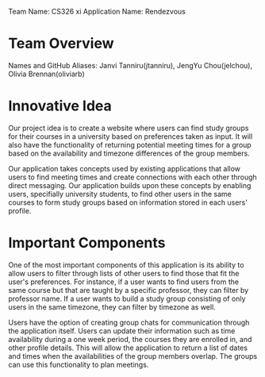 Team Name: CS326 xi
Application Name: Rendezvous

# Team Overview
Names and GitHub Aliases: Janvi Tanniru(jtanniru), JengYu Chou(jelchou), Olivia Brennan(oliviarb)

# Innovative Idea
Our project idea is to create a website where users can find study groups for their courses in a university based on preferences taken as input. It will also have the functionality of returning potential meeting times for a group based on the availability and timezone differences of the group members.

Our application takes concepts used by existing applications that allow users to find meeting times and create connections with each other through direct messaging. Our application builds upon these concepts by enabling users, specifially university students, to find other users in the same courses to form study groups based on information stored in each users' profile. 

# Important Components
One of the most important components of this application is its ability to allow users to filter through lists of other users to find those that fit the user's preferences. For instance, if a user wants to find users from the same course but that are taught by a specific professor, they can filter by professor name. If a user wants to build a study group consisting of only users in the same timezone, they can filter by timezone as well. 

Users have the option of creating group chats for communication through the application itself. Users can update their information such as time availability during a one week period, the courses they are enrolled in, and other profile details. This will allow the application to return a list of dates and times when the availabilities of the group members overlap. The groups can use this functionality to plan meetings. 